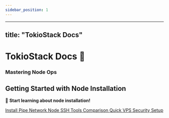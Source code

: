 ```yaml
---
sidebar_position: 1
---
```


---
title: "TokioStack Docs"
---

# TokioStack Docs 🚀
### Mastering Node Ops

## Getting Started with Node Installation
🚀 **Start learning about node installation!**

<div class="buttonContainer">
  <a class="button button--primary" href="/docs/node-installation-guides/pipe-network-cache-node"> Install Pipe Network Node </a>
  <a class="button button--secondary" href="/docs/ssh-tools-comparison-putty-bitvise-vscode"> SSH Tools Comparison </a>
  <a class="button button--primary" href="/docs/vps-security-management/quick-vps-security-setup"> Quick VPS Security Setup </a>
</div>

